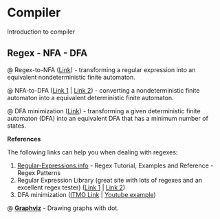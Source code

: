 # Compiler
Introduction to compiler

## Regex - NFA - DFA
@ Regex-to-NFA ([Link](https://en.wikipedia.org/wiki/Thompson%27s_construction)) - transforming a regular expression into an equivalent nondeterministic finite automaton.

@ NFA-to-DFA ([Link 1](http://web.cecs.pdx.edu/~harry/compilers/slides/LexicalPart3.pdf) | [Link 2](https://er.yuvayana.org/nfa-to-dfa-conversion-algorithm-with-solved-example/)) - converting a nondeterministic finite automaton into a equivalent deterministic finite automaton.

@ DFA minimization ([Link](https://en.wikipedia.org/wiki/DFA_minimization)) - transforming a given deterministic finite automaton (DFA) into an equivalent DFA that has a minimum number of states.

**References**

The following links can help you when dealing with regexes:
1. [Regular-Expressions.info](http://www.regular-expressions.info) - Regex Tutorial, Examples and Reference - Regex Patterns
2. Regular Expression Library (great site with lots of regexes and an excellent regex tester) ([Link 1](http://regexlib.com/Default.aspx) | [Link 2](http://regexlib.com/RETester.aspx))
3. DFA minimization ([ITMO Link](http://neerc.ifmo.ru/wiki/index.php?title=%D0%A2%D0%B5%D0%BE%D1%80%D0%B8%D1%8F_%D1%84%D0%BE%D1%80%D0%BC%D0%B0%D0%BB%D1%8C%D0%BD%D1%8B%D1%85_%D1%8F%D0%B7%D1%8B%D0%BA%D0%BE%D0%B2) | [Youtube example](https://www.youtube.com/watch?v=0XaGAkY09Wc))

@ [**Graphviz**](https://www.graphviz.org/) - Drawing graphs with dot.
